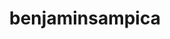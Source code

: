 ---
title: benjaminsampica
github: https://github.com/benjaminsampica
mode: dark
transition: 3s
archetype:
  - Little Bit of Everything
---